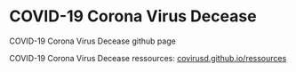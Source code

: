 # COVID-19 Corona Virus Decease

COVID-19 Corona Virus Decease github page

COVID-19 Corona Virus Decease ressources: [covirusd.github.io/ressources](covirusd.github.io/ressources)

